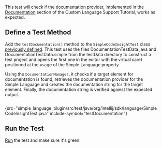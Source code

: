 [//]: # (title: 11. Documentation Test)

<!-- Copyright 2000-2022 JetBrains s.r.o. and other contributors. Use of this source code is governed by the Apache 2.0 license that can be found in the LICENSE file. -->

<include src="tests_prerequisites.md" include-id="custom_language_testing_tutorial_header"></include>

This test will check if the documentation provider, implemented in the [Documentation](documentation_provider.md) section of the Custom Language Support Tutorial, works as expected.

## Define a Test Method
Add the `testDocumentation()` method to the `SimpleCodeInsightTest` class [previously defined](completion_test.md#define-a-test).
This test uses the files <path>DocumentationTestData.java</path> and <path>DocumentationTestData.simple</path> from the <path>testData</path> directory
to construct a test project and opens the first one in the editor with the virtual caret positioned at the usage of the Simple Language property.

Using the `DocumentationManager`, it checks if a target element for documentation is found, retrieves the documentation provider for the
Simple Language and creates the documentation string for the target element.
Finally, the documentation string is verified against the expected output.

```java
```
{src="simple_language_plugin/src/test/java/org/intellij/sdk/language/SimpleCodeInsightTest.java" include-symbol="testDocumentation"}

## Run the Test
[Run](completion_test.md#run-the-test) the test and make sure it's green.
